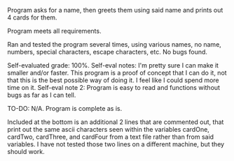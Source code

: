 Program asks for a name, then greets them using said name and prints out 4 cards for them.

Program meets all requirements.

Ran and tested the program several times, using various names, no name, numbers, special characters, escape characters, etc. No bugs found.

Self-evaluated grade: 100%.
Self-eval notes: I'm pretty sure I can make it smaller and/or faster. This program is a proof of concept that I can do it, not that this is the best possible way of doing it. I feel like I could spend more time on it.
Self-eval note 2: Program is easy to read and functions without bugs as far as I can tell.

TO-DO: N/A. Program is complete as is.


Included at the bottom is an additional 2 lines that are commented out, that print out the same ascii characters seen within the variables cardOne, cardTwo, cardThree, and cardFour from a text file rather than from said variables. I have not tested those two lines on a different machine, but they should work.